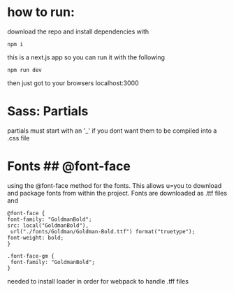 # how to run:
download the repo and install dependencies with 
```
npm i
```
this is a next.js app so you can run it with the following
```
npm run dev
```
then just got to your browsers localhost:3000

# Sass: Partials
partials must start with an '_' if you dont want them to be compiled into a  .css file

# Fonts ## @font-face
using the @font-face method for the fonts. This allows u=you to download and package fonts from 
within the project. Fonts are downloaded as .ttf files and 

```
@font-face {
font-family: "GoldmanBold";
src: local("GoldmanBold"),
 url("./fonts/Goldman/Goldman-Bold.ttf") format("truetype");
font-weight: bold;
}
```
```
.font-face-gm {
 font-family: "GoldmanBold";
}
```
needed to install loader in order for webpack to handle .tff files
